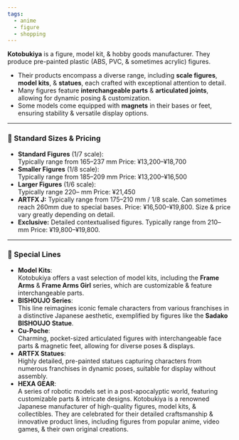 ```yaml
---
tags:
  - anime
  - figure
  - shopping
---
```

**Kotobukiya** is a figure, model kit, & hobby goods manufacturer. They produce pre-painted plastic (ABS, PVC, & sometimes acrylic) figures. 
- Their products encompass a diverse range, including **scale figures**, **model kits**, & **statues**, each crafted with exceptional attention to detail.​
- Many figures feature **interchangeable parts** & **articulated joints**, allowing for dynamic posing & customization.​
- Some models come equipped with **magnets** in their bases or feet, ensuring stability & versatile display options.​

---

### 📏 Standard Sizes & Pricing
- **Standard Figures** (1/7 scale):  
    Typically range from 165–237 mm
    Price: ¥13,200–¥18,700
- **Smaller Figures** (1/8 scale):  
    Typically range from 185–209 mm
    Price: ¥13,200–¥16,500
- **Larger Figures** (1/6 scale):  
    Typically range 220– mm
    Price: ¥21,450
- **ARTFX J:**
	Typically range from 175–210 mm / 1/8 scale. Can sometimes reach 260mm due to special bases.
	Price: ¥16,500–¥19,800. 
	Size & price vary greatly depending on detail.
- **Exclusive:**
	Detailed contextualised figures. Typically range from 210– mm
	Price: ¥19,800–¥19,800.


---

### 🌟 Special Lines

- **Model Kits**:  
    Kotobukiya offers a vast selection of model kits, including the **Frame Arms** & **Frame Arms Girl** series, which are customizable & feature interchangeable parts.
- **BISHOUJO Series**:  
    This line reimagines iconic female characters from various franchises in a distinctive Japanese aesthetic, exemplified by figures like the **Sadako BISHOUJO Statue**.
- **Cu-Poche**:  
    Charming, pocket-sized articulated figures with interchangeable face parts & magnetic feet, allowing for diverse poses & displays.
- **ARTFX Statues**:  
    Highly detailed, pre-painted statues capturing characters from numerous franchises in dynamic poses, suitable for display without assembly.
- **HEXA GEAR**:  
    A series of robotic models set in a post-apocalyptic world, featuring customizable parts & intricate designs. Kotobukiya is a renowned Japanese manufacturer of high-quality figures, model kits, & collectibles. They are celebrated for their detailed craftsmanship & innovative product lines, including figures from popular anime, video games, & their own original creations.
